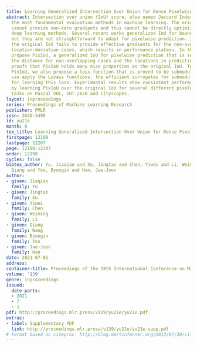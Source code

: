 ```yaml
---
title: Learning Generalized Intersection Over Union for Dense Pixelwise Prediction
abstract: Intersection over union (IoU) score, also named Jaccard Index, is one of
  the most fundamental evaluation methods in machine learning. The original IoU computation
  cannot provide non-zero gradients and thus cannot be directly optimized by nowadays
  deep learning methods. Several recent works generalized IoU for bounding box regression,
  but they are not straightforward to adapt for pixelwise prediction. In particular,
  the original IoU fails to provide effective gradients for the non-overlapping and
  location-deviation cases, which results in performance plateau. In this paper, we
  propose PixIoU, a generalized IoU for pixelwise prediction that is sensitive to
  the distance for non-overlapping cases and the locations in prediction. We provide
  proofs that PixIoU holds many nice properties as the original IoU. To optimize the
  PixIoU, we also propose a loss function that is proved to be submodular, hence we
  can apply the Lovász functions, the efficient surrogates for submodular functions
  for learning this loss. Experimental results show consistent performance improvements
  by learning PixIoU over the original IoU for several different pixelwise prediction
  tasks on Pascal VOC, VOT-2020 and Cityscapes.
layout: inproceedings
series: Proceedings of Machine Learning Research
publisher: PMLR
issn: 2640-3498
id: yu21e
month: 0
tex_title: Learning Generalized Intersection Over Union for Dense Pixelwise Prediction
firstpage: 12198
lastpage: 12207
page: 12198-12207
order: 12198
cycles: false
bibtex_author: Yu, Jiaqian and Xu, Jingtao and Chen, Yiwei and Li, Weiming and Wang,
  Qiang and Yoo, Byungin and Han, Jae-Joon
author:
- given: Jiaqian
  family: Yu
- given: Jingtao
  family: Xu
- given: Yiwei
  family: Chen
- given: Weiming
  family: Li
- given: Qiang
  family: Wang
- given: Byungin
  family: Yoo
- given: Jae-Joon
  family: Han
date: 2021-07-01
address:
container-title: Proceedings of the 38th International Conference on Machine Learning
volume: '139'
genre: inproceedings
issued:
  date-parts:
  - 2021
  - 7
  - 1
pdf: http://proceedings.mlr.press/v139/yu21e/yu21e.pdf
extras:
- label: Supplementary PDF
  link: http://proceedings.mlr.press/v139/yu21e/yu21e-supp.pdf
# Format based on citeproc: http://blog.martinfenner.org/2013/07/30/citeproc-yaml-for-bibliographies/
---
```

